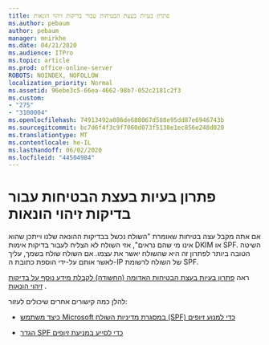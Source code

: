 ```yaml
---
title: פתרון בעיות בעצת הבטיחות עבור בדיקות זיהוי הונאות
ms.author: pebaum
author: pebaum
manager: mnirkhe
ms.date: 04/21/2020
ms.audience: ITPro
ms.topic: article
ms.prod: office-online-server
ROBOTS: NOINDEX, NOFOLLOW
localization_priority: Normal
ms.assetid: 96ebe3c5-66ea-4662-98b7-052c2181c2f3
ms.custom:
- "275"
- "3100004"
ms.openlocfilehash: 74913492a086de688067d588e95dd87e6946743b
ms.sourcegitcommit: bc7d6f4f3c9f7060d073f5130e1ec856e248d020
ms.translationtype: MT
ms.contentlocale: he-IL
ms.lasthandoff: 06/02/2020
ms.locfileid: "44504984"
---
```

# <a name="troubleshooting-the-safety-tip-for-fraud-detection-checks"></a>פתרון בעיות בעצת הבטיחות עבור בדיקות זיהוי הונאות

אם אתה מקבל עצה בטיחות שאומרת "השולח נכשל בבדיקות ההונאה שלנו וייתכן שהוא אינו מי שהם נראים", אזי השולח לא הצליח לעבור בדיקות אימות DKIM או SPF. השיטה הטובה ביותר לפתרון זה היא שהשולח יאשר את עצמו. אם השולח שולח בשמך, עליך לאשר אותם על-ידי הוספת כתובת ה-IP של השולח לרשומת SPF.
  
ראה [פתרון בעיות בעצת הבטיחות האדומה (החשודה) לקבלת מידע נוסף על בדיקות זיהוי הונאות](https://blogs.msdn.microsoft.com/tzink/2016/11/02/troubleshooting-the-red-suspicious-safety-tip-for-fraud-detection-checks/) .
  
להלן כמה קישורים אחרים שיכולים לעזור:
  
- [כיצד משתמש Microsoft במסגרת מדיניות השולח (SPF) כדי למנוע זיופים](https://docs.microsoft.com/microsoft-365/security/office-365-security/how-office-365-uses-spf-to-prevent-spoofing)

- [הגדר SPF כדי לסייע במניעת זיופים](https://docs.microsoft.com/microsoft-365/security/office-365-security/set-up-spf-in-office-365-to-help-prevent-spoofing)
